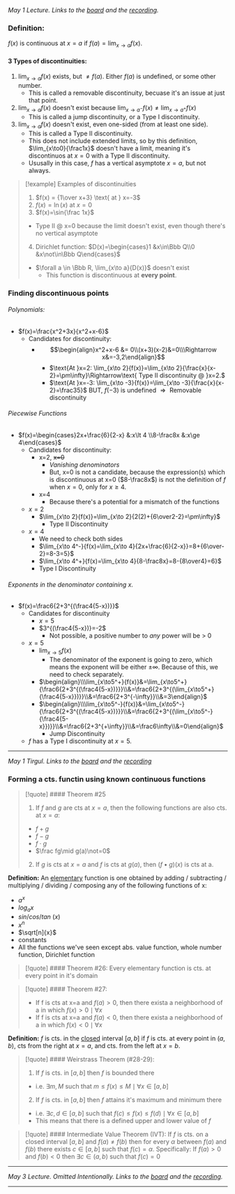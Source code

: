 *May 1 Lecture. Links to the [board](https://drive.google.com/file/d/1C5_4YRm443JkyOIoHuAuMGauKNMMmWog/view?usp=sharing) and the [recording](https://drive.google.com/file/d/1-xgTFINGv4Zzd_H2J8XjnaSyJAF2YFuO/view?usp=sharing).*
### Definition:
$f(x)\text{ is continuous at }x=a\text{ if }f(a)=\lim_{x\to a}{f(x)}$.
#### 3 Types of discontinuities:
1) $\lim_{x\to a}{f(x)}$ exists, but $\not=f(a)$. Either $f(a)$ is undefined, or some other number.
	- This is called a removable discontinuity, becuase it's an issue at just that point.
2) $\lim_{x\to a}{f(x)}$ doesn't exist because $\lim_{x\to a^-}{f(x)} \not=\lim_{x\to a^+}{f(x)}$
	- This is called a jump discontinuity, or a Type I discontinuity.
3) $\lim_{x\to a}{f(x)}$ doesn't exist, even one-sided (from at least one side).
	- This is called a Type II discontinuity.
	- This does not include extended limits, so by this definition, $\lim_{x\to0}{\frac1x}$ doesn't have a limit, meaning it's discontinuos at $x=0$ with a Type II discontinuity.
	- Ususally in this case, $f$ has a vertical asymptote $x=a$, but not always.
> [!example] Examples of discontinuities
> 1) $f(x) = {1\over x+3} \text{ at } x=-3$
> 2) $f(x)=\ln(x) \text{ at }x=0$
> 3) $f(x)=\sin{\frac 1x}$
> 	- Type II @ x=0 because the limit doesn't exist, even though there's no vertical asymptote
> 4) Dirichlet function: $D(x)=\begin{cases}1 &x\in\Bbb Q\\0 &x\not\in\Bbb Q\end{cases}$
> 	- $\forall a \in \Bbb R, \lim_{x\to a}{D(x)}$ doesn't exist
> 		- This function is discontinuous at **every point**.
### Finding discontinuous points
###### Polynomials:
- $f(x)=\frac{x^2+3x}{x^2+x-6}$
	- Candidates for discontinuity:
		- $$\begin{align}x^2+x-6 &= 0\\(x+3)(x-2)&=0\\\Rightarrow x&=-3,2\end{align}$$
			- $\text{At }x=2: \lim_{x\to 2}{f(x)}=\lim_{x\to 2}{\frac{x}{x-2}=\pm\infty}\Rightarrow\text{ Type II discontinuity @ }x=2.$
			- $\text{At }x=-3: \lim_{x\to -3}{f(x)}=\lim_{x\to -3}{\frac{x}{x-2}=\frac35}$
			  BUT, $f(-3)$ is undefined $\Rightarrow\text{ Removable discontinuity}$
###### Piecewise Functions
- $f(x)=\begin{cases}2x+\frac{6}{2-x} &:x\lt 4 \\8-\frac8x &:x\ge 4\end{cases}$ 
	- Candidates for discontinuity:
		- x=2, ~~x=0~~
			- *Vanishing denominators*
			- But, x=0 is not a candidate, because the expression(s) which is discontinuous at x=0 ($8-\frac8x$) is not the definition of $f$ when $x=0$, only for $x\ge4$.
		- x=4
			- Because there's a potential for a mismatch of the functions
	- $x=2$
		- $\lim_{x\to 2}{f(x)}=\lim_{x\to 2}{2(2)+{6\over2-2}=\pm\infty}$
			- Type II Discontinuity
	- $x=4$
		- We need to check both sides
		- $\lim_{x\to 4^-}{f(x)=\lim_{x\to 4}{2x+\frac{6}{2-x}}=8+{6\over-2}=8-3=5}$
		- $\lim_{x\to 4^+}{f(x)=\lim_{x\to 4}{8-\frac8x}=8-{8\over4}=6}$
		- Type I Discontinuity

###### Exponents in the denominator containing $x$.
- $f(x)=\frac6{2+3^{(\frac4{5-x})}}$
	- Candidates for discontinuity
		- $x=5$
		- $3^{(\frac4{5-x})}=-2$
			- Not possible, a positive number to *any* power will be > 0
	- $x=5$
		- $\lim_{x\to5}{f(x)}$
			- The denominator of the exponent is going to zero, which means the exponent will be either $\pm\infty$. Because of this, we need to check separately.
		- $\begin{align}\\\lim_{x\to5^+}{f(x)}&=\lim_{x\to5^+}{\frac6{2+3^{(\frac4{5-x})}}}\\&=\frac6{2+3^{(\lim_{x\to5^+}{\frac4{5-x}})}}\\&=\frac6{2+3^{-\infty}}\\&=3\end{align}$
		- $\begin{align}\\\lim_{x\to5^-}{f(x)}&=\lim_{x\to5^-}{\frac6{2+3^{(\frac4{5-x})}}}\\&=\frac6{2+3^{(\lim_{x\to5^-}{\frac4{5-x}})}}\\&=\frac6{2+3^{+\infty}}\\&=\frac6\infty\\&=0\end{align}$
			- Jump Discontinuity
	- $f$ has a Type I discontinuity at $x=5$.
---
*May 1 Tirgul. Links to the [board](https://drive.google.com/file/d/1FSqMNuyA5rjcVlTJHJJ7DJgYFUyxDiUd/view?usp=sharing) and the [recording](https://drive.google.com/file/d/1qXaY82pm0l_fU_0Benl9S-MytRLqPwRX/view?usp=sharing)*
### Forming a cts. functin using known continuous functions
> [!quote] #### Theorem #25
> 1. If $f$ and $g$ are cts at $x=a$, then the following functions are also cts. at $x=a$:
> 	- $f+g$
> 	- $f-g$
> 	- $f\cdot g$
> 	- $\frac fg\mid g(a)\not=0$
> 2. If $g$ is cts at $x=a$ and $f$ is cts at $g(a)$, then $(f\bullet g)(x)$ is cts at a.

**Definition:** An <u>elementary</u> function is one obtained by adding / subtracting / multiplying / dividing / composing any of the following functions of x:
- $a^x$
- $log_ax$
- $sin/cos/tan\ (x)$
- $x^n$
- $\sqrt[n]{x}$
- constants
- All the functions we've seen except abs. value function, whole number function, Dirichlet function
> [!quote] #### Theorem #26:
> Every elementary function is cts. at every point in it's domain

> [!quote] #### Theorem #27:
> - If f is cts at x=a and $f(a) > 0$, then there exista a neighborhood of a in which $f(x)>0 \mid\forall x$
> - If f is cts at x=a and $f(a) < 0$, then there exista a neighborhood of a in which $f(x)<0 \mid\forall x$

**Definition:** $f$ is cts. in the <u>closed</u> interval $[a,b]$ if $f$ is cts. at every point in $(a, b)$, cts from the right at $x=a$, and cts. from the left at $x=b$.

> [!quote] #### Weirstrass Theorem (#28-29):
> 1) If $f$ is cts. in $[a,b]$ then $f$ is bounded there
> 	- i.e. $\exists m,M \text{ such that } m \le f(x) \le M \mid\forall x\in[a,b]$
> 2) If $f$ is cts. in $[a,b]$ then $f$ attains it's maximum and minimum there
> 	- i.e. $\exists c,d\in[a,b] \text{ such that } f(c) \le f(x) \le f(d) \mid\forall x\in[a,b]$
> 	- This means that there is a defined upper and lower value of $f$

> [!quote] #### Intermediate Value Theorem (IVT):
> If $f$ is cts. on a closed interval $[a,b]$ and $f(a)\not=f(b)$ then for every $\alpha$ between $f(a)$ and $f(b)$ there exists $c\in[a,b]$ such that $f(c)=\alpha$.
> 	Specifically: If $f(a)>0\text{ and }f(b) < 0 \text { then }\exists c\in(a,b) \text{ such that } f(c)=0$

---
*May 3 Lecture. Omitted Intentionally. Links to the [board](https://drive.google.com/file/d/1vXJMSxUySwXhonoLle1QXKjGXpKmLLaC/view?usp=sharing) and the [recording](https://drive.google.com/file/d/1lhSVfxcwxQFGFdzG-fiZpgAd0WsPpFKG/view?usp=sharing).*

---

